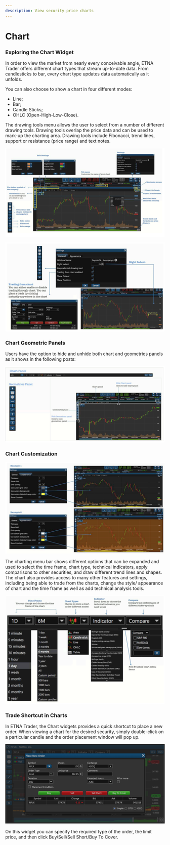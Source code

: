 ```yaml
---
description: View security price charts
---
```


# Chart

### Exploring the Chart Widget

In order to view the market from nearly every conceivable angle, ETNA Trader offers different chart types that stream up-to-date data. From candlesticks to bar, every chart type updates data automatically as it unfolds. 

You can also choose to show a chart in four different modes:

* Line;
* Bar;
* Candle Sticks;
* OHLC \(Open-High-Low-Close\).

The drawing tools menu allows the user to select from a number of different drawing tools. Drawing tools overlap the price data and can be used to mark-up the charting area. Drawing tools include Fibonacci, trend lines, support or resistance \(price range\) and text notes.

![](../../../.gitbook/assets/screenshot-2019-04-24-at-16.13.19.png)

![](../../../.gitbook/assets/screenshot-2019-04-24-at-16.14.02.png)

### Chart Geometric Panels

Users have the option to hide and unhide both chart and geometries panels as it shows in the following posts:

![](../../../.gitbook/assets/screenshot-2019-04-24-at-16.19.31.png)

### Chart Customization

![](../../../.gitbook/assets/screenshot-2019-04-24-at-16.24.27.png)

The charting menu bar shows different options that can be expanded and used to select the time frame, chart type, technical indicators, apply comparisons to other securities, and draw different trend lines and shapes. The chart also provides access to many other features and settings, including being able to trade from the charts, change the style/ appearance of chart and the time frame as well as add technical analysis tools.

![](../../../.gitbook/assets/screenshot-2019-04-24-at-16.25.24.png)

### Trade Shortcut in Charts

In ETNA Trader, the Chart widgets provides a quick shortcut to place a new order. When viewing a chart for the desired security, simply double-click on a particular candle and the order placement window will pop up.

![](../../../.gitbook/assets/screenshot-2019-04-24-at-16.50.53.png)

On this widget you can specify the required type of the order, the limit price, and then click Buy/Sell/Sell Short/Buy To Cover.






